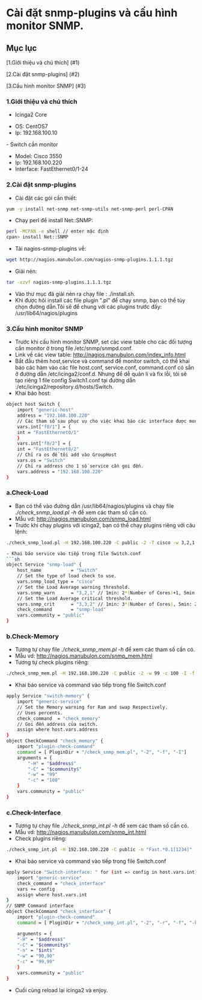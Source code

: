 # Cài đặt snmp-plugins và cấu hình monitor SNMP.
## Mục lục
[1.Giới thiệu và chú thích] (#1)

[2.Cài đặt snmp-plugins] (#2)

[3.Cấu hình monitor SNMP] (#3)

<a name="1"></a>
### 1.Giới thiệu và chú thích
- Icinga2 Core
<ul>
	<li>OS: CentOS7</li>
	<li>Ip: 192.168.100.10</li>
</ul>
- Switch cần monitor
<ul>
	<li>Model: Cisco 3550</li>
	<li>Ip: 192.168.100.220</li>
	<li>Interface: FastEthernet0/1-24</li>
</ul>

<a name="2"></a>
### 2.Cài đặt snmp-plugins
- Cài đặt các gói cần thiết:
```sh
yum -y install net-snmp net-snmp-utils net-snmp-perl perl-CPAN
```
- Chạy perl để install Net::SNMP:
```sh
perl -MCPAN -e shell // enter mặc định
cpan> install Net::SNMP
```
- Tải nagios-snmp-plugins về:
```sh
wget http://nagios.manubulon.com/nagios-snmp-plugins.1.1.1.tgz
```
- Giải nén:
```sh
tar -xzvf nagios-snmp-plugins.1.1.1.tgz
```
- Vào thư mục đã giải nén ra chạy file : ./install.sh.
- Khi được hỏi install các file plugin ".pl" để chạy snmp, bạn có thể tùy chọn đường dẫn.Tôi sẽ để chung với các plugins trước đấy: /usr/lib64/nagios/plugins

<a name="3"></a>
### 3.Cấu hình monitor SNMP
- Trước khi cấu hình monitor SNMP, set các view table cho các đối tượng cần monitor ở trong file /etc/snmp/snmpd.conf.
- Link về các view table: http://nagios.manubulon.com/index_info.html
- Bắt đầu thêm host,service và command để monitor switch, có thể khai báo các hàm vào các file host.conf, service.conf, command.conf có sẵn ở đường dẫn /etc/icinga2/conf.d. Nhưng để dễ quản lí và fix lỗi, tôi sẽ tạo riêng 1 file config Switch1.conf tại đường dẫn :/etc/icinga2/repository.d/hosts/Switch.
- Khai báo host:
```sh
object host Switch {
	import "generic-host"
	address = "192.168.100.220"
	// Các tham số sau phục vụ cho việc khai báo các interface được monitor.Bạn có thể thêm các interface khác tùy ý với cú pháp tương tự.
	vars.int["f0/1"] = {
	int = "FastEthernet0/1"
	}
	vars.int["f0/2"] = {
	int = "FastEthernet0/2"
	// Chỉ ra os để tôi add vào GroupHost
	vars.os = "Switch"
	// Chỉ ra address cho 1 số service cần gọi đến.
	vars.address = "192.168.100.220"
}
```

### a.Check-Load
- Bạn có thể vào đường dẫn /usr/lib64/nagios/plugins và chạy file *./check_snmp_load.pl -h* để xem các tham số cần có.
- Mẫu vd: http://nagios.manubulon.com/snmp_load.html
- Trước khi chạy plugins với icinga2, bạn có thể chạy plugins riêng với câu lệnh:
```sh
./check_snmp_load.pl -H 192.168.100.220 -C public -2 -T cisco -w 3,2,1 -c 3,3,2 -f

- Khai báo service vào tiếp trong file Switch.conf
```sh
object Service "snmp-load" {
    host_name           = "Switch"
    // Set the type of load check to use.
    vars.snmp_load_type = "cisco"
    // Set the Load Average warning threshold.
    vars.snmp_warn      = "3,2,1" // 1min: 2*(Number of Cores)+1, 5min: (Number of Cores)+1, 15min: (Number of Cores)
    // Set the Load Average critical threshold.
    vars.snmp_crit      = "3,3,2" // 1min: 3*(Number of Cores), 5min: 2*(Number of Cores)+1, 15min: (Number of Cores)+1
    check_command       = "snmp-load"
	vars.community = "public"
}
```

### b.Check-Memory
- Tương tự chạy file *./check_snmp_mem.pl -h* để xem các tham số cần có.
- Mẫu vd: http://nagios.manubulon.com/snmp_mem.html
- Tương tự check plugins riêng:
```sh
./check_snmp_mem.pl -H 192.168.100.220 -C public -2 -w 99 -c 100 -I -f
```

- Khai báo service và command vào tiếp trong file Switch.conf
```sh
apply Service "switch-memory" {
	import "generic-service"
	// Set the Memory warning for Ram and swap Respectively.
    // Uses percents.
    check_command  = "check_memory"
	// Gọi đến address của switch.
	assign where host.vars.address
}
object CheckCommand "check_memory" {
	import "plugin-check-command"
	command = [ PluginDir + "/check_snmp_mem.pl", "-2", "-f", "-I"]
	arguments = {
		"-H" = "$address$"
		"-C" = "$community$"
		"-w" = "99"
		"-c" = "100"
	}
	vars.community = "public"
}
```

### c.Check-Interface
- Tương tự chạy file *./check_snmp_int.pl -h* để xem các tham số cần có.
- Mẫu vd: http://nagios.manubulon.com/snmp_int.html
- Check plugins riêng:
```sh
./check_snmp_int.pl -H 192.168.100.220 -C public -n "Fast.*0.1[1234]" 
```

- Khai báo service và command vào tiếp trong file Switch.conf
```sh
apply Service "Switch-interface: " for (int => config in host.vars.int){
	import "generic-service"
	check_command = "check_interface"
	vars += config
	assign where host.vars.int
}
// SNMP Command interface
object CheckCommand "check_interface" {
	import "plugin-check-command"
	command = [ PluginDir + "/check_snmp_int.pl", "-2", "-r", "-f", "-k", "-Y"] 

	arguments = {
	"-H" = "$address$"
	"-C" = "$community$"
	"-n" = "$int$"
	"-w" = "90,90"
	"-c" = "99,99"
	}
	vars.community = "public"
}
```

- Cuối cùng reload lại icinga2 và enjoy.
